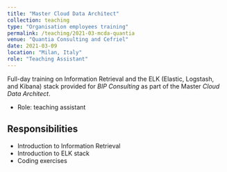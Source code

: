 ```yaml
---
title: "Master Cloud Data Architect"
collection: teaching
type: "Organisation employees training"
permalink: /teaching/2021-03-mcda-quantia
venue: "Quantia Consulting and Cefriel"
date: 2021-03-09
location: "Milan, Italy"
role: "Teaching Assistant"
---
```


Full-day training on Information Retrieval and the ELK (Elastic, Logstash, and Kibana) stack provided for *BIP Consulting* as part of the Master *Cloud Data Architect*.

- Role: teaching assistant

Responsibilities
------
- Introduction to Information Retrieval
- Introduction to ELK stack
- Coding exercises